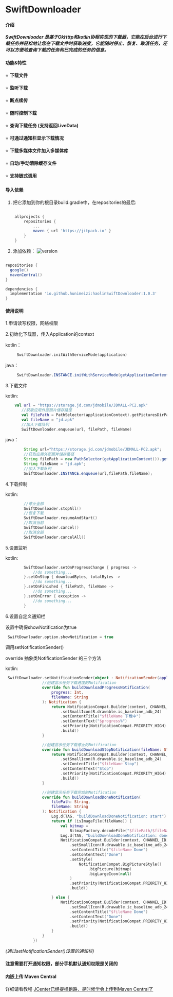 # SwiftDownloader

#### 介绍
 **_SwiftDownloader 是基于OkHttp和kotlin协程实现的下载器，它能在后台进行下载任务并轻松地让您在下载文件时获取进度，它能随时停止、恢复、取消任务，还可以方便地查询下载的任务和已完成的任务的信息。_** 

#### 功能&特性


 :star: **下载文件**

 :star: **监听下载**

 :star: **断点续传**

 :star: **随时控制下载**

 :star: **查询下载任务 (支持返回LiveData)**

 :star: **可通过通知栏显示下载情况** 

 :star: **下载多媒体文件加入多媒体库** 

 :star: **自动/手动清除缓存文件** 

 :star: **支持链式调用**


#### 导入依赖

1. 把它添加到你的根目录build.gradle中，在repositories的最后:
```groovy

	allprojects {
		repositories {
			...
			maven { url 'https://jitpack.io' }
		}
	}

```

2. 添加依赖：
![version](https://jitpack.io/v/com.gitee.jiang_li_jie_j/awesome-downloader.svg)
```groovy

repositories {
  google()
  mavenCentral()
}

dependencies {
  implementation 'io.github.hunimeizi:haolinSwiftDownloader:1.0.3'
}

```


#### 使用说明

1.申请读写权限，网络权限

2.初始化下载器，传入Application的context

kotlin：
```kotlin
	 SwiftDownloader.initWithServiceMode(application)
```
java：
```java    
	 SwiftDownloader.INSTANCE.initWithServiceMode(getApplicationContext());
```
3.下载文件 

kotlin:
 ```kotlin
	 val url = "https://storage.jd.com/jdmobile/JDMALL-PC2.apk"
        //获取应用外部照片储存路径
        val filePath = PathSelector(applicationContext).getPicturesDirPath()
        val fileName = "jd.apk"
        //加入下载队列
        SwiftDownloader.enqueue(url, filePath, fileName)
```
java：
```java
        String url="https://storage.jd.com/jdmobile/JDMALL-PC2.apk";
        //获取应用外部照片储存路径
        String filePath = new PathSelector(getApplicationContext()).getPicturesDirPath();
        String fileName = "jd.apk";
        //加入下载队列
        SwiftDownloader.INSTANCE.enqueue(url,filePath,fileName);

```
4.下载控制

kotlin:
```kotlin
        //停止全部
        SwiftDownloader.stopAll()
        //恢复下载
        SwiftDownloader.resumeAndStart()
        //取消当前
        SwiftDownloader.cancel()
        //取消全部
        SwiftDownloader.cancelAll()
```

5.设置监听

kotlin:
```kotlin
        SwiftDownloader.setOnProgressChange { progress ->
            //do something...
        }.setOnStop { downloadBytes, totalBytes ->
            //do something...
        }.setOnFinished { filePath, fileName ->
            //do something...
        }.setOnError { exception ->
            //do something...
        }
```

6.设置自定义通知栏

设置中确保showNotification为true
```kotlin
 SwiftDownloader.option.showNotification = true
```
调用setNotificationSender()

override 抽象类NotificationSender 的三个方法

kotlin:
```kotlin
 SwiftDownloader.setNotificationSender(object : NotificationSender(applicationContext) {
                //创建显示任务下载进度的Notification
                override fun buildDownloadProgressNotification(
                    progress: Int,
                    fileName: String
                ): Notification {
                    return NotificationCompat.Builder(context, CHANNEL_ID)
                        .setSmallIcon(R.drawable.ic_baseline_adb_24)
                        .setContentTitle("$fileName 下载中")
                        .setContentText("$progress%")
                        .setPriority(NotificationCompat.PRIORITY_HIGH)
                        .build()
                }

                //创建显示任务下载停止的Notification
                override fun buildDownloadStopNotification(fileName: String): Notification {
                    return NotificationCompat.Builder(context, CHANNEL_ID)
                        .setSmallIcon(R.drawable.ic_baseline_adb_24)
                        .setContentTitle("$fileName Stop")
                        .setContentText("Stop")
                        .setPriority(NotificationCompat.PRIORITY_HIGH)
                        .build()
                }

                //创建显示任务下载完成的Notification
                override fun buildDownloadDoneNotification(
                    filePath: String,
                    fileName: String
                ): Notification {
                    Log.d(TAG, "buildDownloadDoneNotification: start")
                    return if (isImageFile(fileName)) {
                        val bitmap =
                            BitmapFactory.decodeFile("$filePath/$fileName")
                        Log.d(TAG, "buildDownloadDoneNotification: done")
                        NotificationCompat.Builder(context, CHANNEL_ID)
                            .setSmallIcon(R.drawable.ic_baseline_adb_24)
                            .setContentTitle("$fileName Done")
                            .setContentText("Done")
                            .setStyle(
                                NotificationCompat.BigPictureStyle()
                                    .bigPicture(bitmap)
                                    .bigLargeIcon(null)
                            )
                            .setPriority(NotificationCompat.PRIORITY_HIGH)
                            .build()

                    } else {
                        NotificationCompat.Builder(context, CHANNEL_ID)
                            .setSmallIcon(R.drawable.ic_baseline_adb_24)
                            .setContentTitle("$fileName Done")
                            .setContentText("Done")
                            .setPriority(NotificationCompat.PRIORITY_HIGH)
                            .build()
                    }
                }
            })
```

_(通过setNotificationSender()设置的通知栏)_

#### 注意需要打开通知权限，部分手机默认通知权限是关闭的

#### 内嵌上传 Maven Central
详细请看教程
[JCenter已经提桶跑路，是时候学会上传到Maven Central了](https://mp.weixin.qq.com/s/CrfYc1KsugJKPy_0rDZ49Q)
